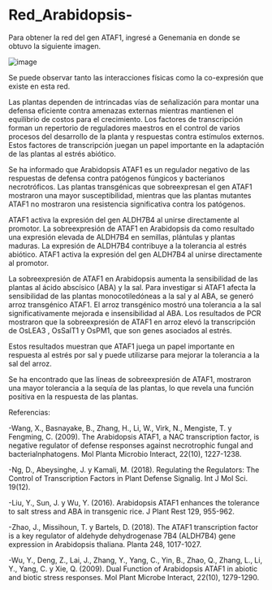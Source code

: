 # Red_Arabidopsis-
Para obtener la red del gen ATAF1, ingresé a Genemania en donde se obtuvo la siguiente imagen.

![image](https://user-images.githubusercontent.com/85301578/124204949-c7b63c00-daa5-11eb-9149-0a10ade3e213.png)

Se puede observar tanto las interacciones físicas como  la co-expresión que existe en esta red.

Las plantas dependen de intrincadas vías de señalización para montar una defensa eficiente contra amenazas externas mientras mantienen el equilibrio de costos para el crecimiento. Los factores de transcripción forman un repertorio de reguladores maestros en el control de varios procesos del desarrollo de la planta y respuestas contra estímulos externos. Estos factores de transcripción juegan un papel importante en la adaptación de las plantas al estrés abiótico.

Se ha informado que Arabidopsis ATAF1 es un regulador negativo de las respuestas de defensa contra patógenos fúngicos y bacterianos necrotróficos. Las plantas transgénicas que sobreexpresan el gen ATAF1 mostraron una mayor susceptibilidad, mientras que las plantas mutantes ATAF1 no mostraron una resistencia significativa contra los patógenos.

ATAF1 activa la expresión del gen ALDH7B4 al unirse directamente al promotor. La sobreexpresión de ATAF1 en Arabidopsis da como resultado una expresión elevada de ALDH7B4 en semillas, plántulas y plantas maduras. 
La expresión de ALDH7B4 contribuye a la tolerancia al estrés abiótico.
ATAF1 activa la expresión del gen ALDH7B4 al unirse directamente al promotor. 

La sobreexpresión de ATAF1 en Arabidopsis aumenta la sensibilidad de las plantas al ácido abscísico (ABA) y la sal. 
Para investigar si ATAF1 afecta la sensibilidad de las plantas monocotiledóneas a la sal y al ABA, se generó arroz transgénico ATAF1. El arroz transgénico mostró una tolerancia a la sal significativamente mejorada e insensibilidad al ABA. Los resultados de PCR mostraron que la sobreexpresión de ATAF1 en arroz elevó la transcripción de OsLEA3 , OsSalT1 y OsPM1, que son genes asociados al estrés.

Estos resultados muestran que ATAF1 juega un papel importante en respuesta al estrés por sal y puede utilizarse para mejorar la tolerancia a la sal del arroz.

Se ha encontrado que las líneas de sobreexpresión de ATAF1, mostraron una mayor tolerancia a la sequía de las plantas, lo que revela una función positiva en la respuesta de las plantas.

Referencias: 

-Wang, X., Basnayake, B., Zhang, H., Li, W., Virk, N., Mengiste, T. y Fengming, C. (2009). The Arabidopsis ATAF1, a NAC transcription factor, is negative regulator of defense responses against necrotrophic fungal and bacterialnphatogens. Mol Planta Microbio Interact, 22(10), 1227-1238.

-Ng, D., Abeysinghe, J. y Kamali, M. (2018). Regulating the Regulators: The Control of Transcription Factors in Plant Defense Signalig. Int J Mol Sci. 19(12).

-Liu, Y., Sun, J. y Wu, Y. (2016). Arabidopsis ATAF1 enhances the tolerance to salt stress and ABA in transgenic rice. J Plant Rest 129, 955-962. 

-Zhao, J., Missihoun, T. y Bartels, D. (2018). The ATAF1 transcription factor is a key regulator of aldehyde dehydrogenase 7B4 (ALDH7B4) gene expression in Arabidopsis thaliana. Planta 248, 1017-1027. 

-Wu, Y., Deng, Z., Lai, J., Zhang, Y., Yang, C., Yin, B., Zhao, Q., Zhang, L., Li, Y., Yang, C. y Xie, Q. (2009). Dual Function of Arabidopsis ATAF1 in abiotic and biotic stress responses. Mol Plant Microbe Interact, 22(10), 1279-1290. 


